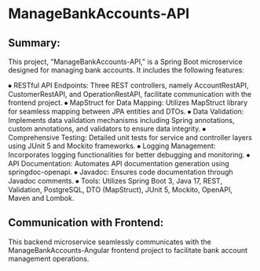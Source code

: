 # ManageBankAccounts-API

## Summary:

This project, "ManageBankAccounts-API," is a Spring Boot microservice designed for managing bank accounts. It includes the following features:

⦁ RESTful API Endpoints: Three REST controllers, namely AccountRestAPI, CustomerRestAPI, and OperationRestAPI, facilitate communication with the frontend project.
⦁ MapStruct for Data Mapping: Utilizes MapStruct library for seamless mapping between JPA entities and DTOs.
⦁ Data Validation: Implements data validation mechanisms including Spring annotations, custom annotations, and validators to ensure data integrity.
⦁ Comprehensive Testing: Detailed unit tests for service and controller layers using JUnit 5 and Mockito frameworks.
⦁ Logging Management: Incorporates logging functionalities for better debugging and monitoring.
⦁ API Documentation: Automates API documentation generation using springdoc-openapi.
⦁ Javadoc: Ensures code documentation through Javadoc comments.
⦁ Tools: Utilizes Spring Boot 3, Java 17, REST, Validation, PostgreSQL, DTO (MapStruct), JUnit 5, Mockito, OpenAPI, Maven and Lombok.


## Communication with Frontend:
This backend microservice seamlessly communicates with the ManageBankAccounts-Angular frontend project to facilitate bank account management operations.
